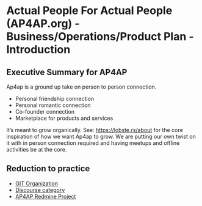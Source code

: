 # Actual People For Actual People (AP4AP.org) - Business/Operations/Product Plan - Introduction

## Executive Summary for AP4AP

Ap4ap is a ground up take on person to person connection.

- Personal friendship connection
- Personal romantic connection
- Co-founder connection
- Marketplace for products and services

It’s meant to grow organically. See: <https://lobste.rs/about> for the core inspiration of how we want Ap4ap to grow. We are putting our own twist on it with in person connection required and having meetups and offline activities be at the core.  

## Reduction to practice

- [GIT Organization](https://git.knownelement.com/Ap4Ap.org)
- [Discourse category](https://community.turnsys.com/c/forprofit/ap4ap-org/30)
- [AP4AP Redmine Project](https://projects.knownelement.com/projects/ap4ap-org)
